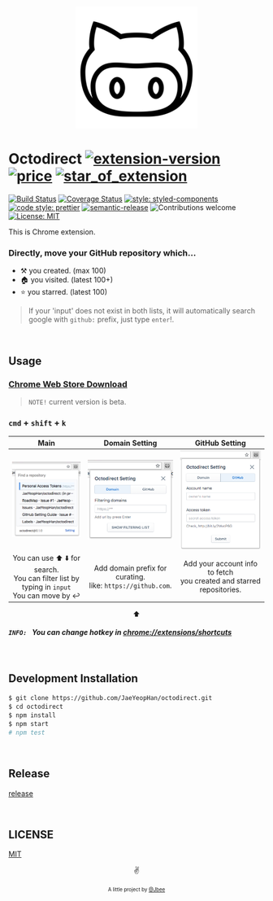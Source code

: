 <div align="center">
    <img src="./assets/octodirect_logo.png" width="240px" alt="octodirect-logo">
</div>

# Octodirect [![extension-version](https://badgen.net/chrome-web-store/v/fmhgcellhhleloebmhbmdncogdddkkag)](https://chrome.google.com/webstore/detail/octodirect/fmhgcellhhleloebmhbmdncogdddkkag?hl=ko) [![price](https://badgen.net/chrome-web-store/price/fmhgcellhhleloebmhbmdncogdddkkag)](https://chrome.google.com/webstore/detail/octodirect/fmhgcellhhleloebmhbmdncogdddkkag?hl=ko) [![star_of_extension](https://badgen.net/chrome-web-store/stars/fmhgcellhhleloebmhbmdncogdddkkag)](https://chrome.google.com/webstore/detail/octodirect/fmhgcellhhleloebmhbmdncogdddkkag?hl=ko)

[![Build Status](https://travis-ci.org/JaeYeopHan/octodirect.svg?branch=master)](https://travis-ci.org/JaeYeopHan/octodirect)
[![Coverage Status](https://coveralls.io/repos/github/JaeYeopHan/octodirect/badge.svg?branch=master)](https://coveralls.io/github/JaeYeopHan/octodirect?branch=master)
[![style: styled-components](https://img.shields.io/badge/style-%F0%9F%92%85%20styled--components-orange.svg?colorB=daa357&colorA=db748e)](https://github.com/styled-components/styled-components)
[![code style: prettier](https://img.shields.io/badge/code_style-prettier-ff69b4.svg?style=flat-square)](https://github.com/prettier/prettier)
[![semantic-release](https://img.shields.io/badge/%20%20%F0%9F%93%A6%F0%9F%9A%80-semantic--release-e10079.svg)](https://github.com/semantic-release/semantic-release)
![Contributions welcome](https://img.shields.io/badge/contributions-welcome-purple.svg)
[![License: MIT](https://img.shields.io/packagist/l/doctrine/orm.svg)](https://opensource.org/licenses/MIT)

This is Chrome extension.

### Directly, move your GitHub repository which...

- ⚒️ you created. (max 100)
- 🏠 you visited. (latest 100+)
- ⭐ you starred. (latest 100)

> If your 'input' does not exist in both lists, it will automatically search google with `github:` prefix, just type `enter`!.

</br>

## Usage

### [Chrome Web Store Download](https://chrome.google.com/webstore/detail/octodirect/fmhgcellhhleloebmhbmdncogdddkkag?hl=ko)

> `NOTE!` current version is beta.

### `cmd` + `shift` + `k`

<div align="center">

| Main                                                                                                                                               | Domain Setting                                                    | GitHub Setting                                                             |
| :------------------------------------------------------------------------------------------------------------------------------------------------: | :---------------------------------------------------------------: | :------------------------------------------------------------------------: |
| <img src="./assets/octodirect_screenshot_1.png" width="200px">                                                                                     | <img src="./assets/octodirect_screenshot_2.png" width="200px">    | <img src="./assets/octodirect_screenshot_3.png" width="200px">             |
| You can use :arrow_up: :arrow_down: for search. <br /> You can filter list by typing in `input` <br /> You can move by :leftwards_arrow_with_hook: | Add domain prefix for curating. <br/> like: `https://github.com`. | Add your account info to fetch <br/> you created and starred repositories. |

:arrow_up:



</div>

##### `INFO: ` You can change hotkey in [chrome://extensions/shortcuts](chrome://extensions/shortcuts)

</br>

## Development Installation

```sh
$ git clone https://github.com/JaeYeopHan/octodirect.git
$ cd octodirect
$ npm install
$ npm start
# npm test
```

</br>

## Release
[release](https://github.com/JaeYeopHan/octodirect/releases)

</br>

## LICENSE

[MIT](https://github.com/JaeYeopHan/octodirect/blob/master/LICENSE)

<p align="center">✌️</p>
<p align="center">
<sub><sup>A little project by <a href="https://jbee-resume.now.sh/">@Jbee</a></sup></sub>
</p>
